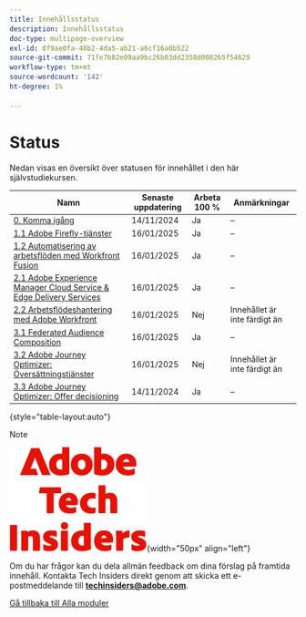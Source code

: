 ```yaml
---
title: Innehållsstatus
description: Innehållsstatus
doc-type: multipage-overview
exl-id: 8f9ae0fa-48b2-4da5-ab21-a6cf16a0b522
source-git-commit: 71fe7b82e09aa9bc26b03dd2358d008265f54629
workflow-type: tm+mt
source-wordcount: '142'
ht-degree: 1%

---
```


# Status

Nedan visas en översikt över statusen för innehållet i den här självstudiekursen.

| Namn | Senaste uppdatering | Arbeta 100 % | Anmärkningar |
| ---------------------- | ------------ | ------------ |------------ |
| [0. Komma igång](./modules/getting-started/gettingstarted/getting-started.md) | 14/11/2024 | Ja | – |
| [1.1 Adobe Firefly-tjänster](./modules/creative-cloud/module1.1/firefly-services.md) | 16/01/2025 | Ja | – |
| [1.2 Automatisering av arbetsflöden med Workfront Fusion](./modules/creative-cloud/module1.2/automation.md) | 16/01/2025 | Ja | – |
| [2.1 Adobe Experience Manager Cloud Service &amp; Edge Delivery Services](./modules/csc/module2.1/aemcs.md) | 16/01/2025 | Ja | – |
| [2.2 Arbetsflödeshantering med Adobe Workfront](./modules/csc/module2.2/workfront.md) | 16/01/2025 | Nej | Innehållet är inte färdigt än |
| [3.1 Federated Audience Composition](./modules/uce/module3.1/fac.md) | 16/01/2025 | Ja | – |
| [3.2 Adobe Journey Optimizer: Översättningstjänster](./modules/uce/module3.2/ajotranslationsvcs.md) | 16/01/2025 | Nej | Innehållet är inte färdigt än |
| [3.3 Adobe Journey Optimizer: Offer decisioning](./modules/uce/module3.3/offer-decisioning.md) | 14/11/2024 | Ja | – |

{style="table-layout:auto"}

>[!NOTE]
>
>![Tech Insiders](./assets/images/techinsiders.png){width="50px" align="left"}
>
>Om du har frågor kan du dela allmän feedback om dina förslag på framtida innehåll. Kontakta Tech Insiders direkt genom att skicka ett e-postmeddelande till **techinsiders@adobe.com**.

[Gå tillbaka till Alla moduler](./overview.md)
